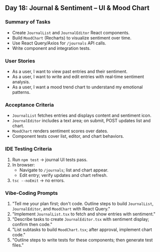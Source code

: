 <!-- Day18_Journal_Sentiment_UI_Mood_Chart.md -->

## Day 18: Journal & Sentiment – UI & Mood Chart

### Summary of Tasks
- Create `JournalList` and `JournalEditor` React components.
- Build `MoodChart` (Recharts) to visualize sentiment over time.
- Use React Query/Axios for `/journals` API calls.
- Write component and integration tests.

### User Stories
- As a user, I want to view past entries and their sentiment.
- As a user, I want to write and edit entries with real‑time sentiment analysis.
- As a user, I want a mood trend chart to understand my emotional patterns.

### Acceptance Criteria
- `JournalList` fetches entries and displays content and sentiment icon.
- `JournalEditor` includes a text area; on submit, POST updates list and chart.
- `MoodChart` renders sentiment scores over dates.
- Component tests cover list, editor, and chart behaviors.

### IDE Testing Criteria
1. Run `npm test` → journal UI tests pass.
2. In browser:
   - Navigate to `/journals`; list and chart appear.
   - Edit entry; verify updates and chart refresh.
3. `tsc --noEmit` → no errors.

### Vibe‑Coding Prompts
1. "Tell me your plan first; don't code. Outline steps to build `JournalList`, `JournalEditor`, and `MoodChart` with React Query."
2. "Implement `JournalList.tsx` to fetch and show entries with sentiment."
3. "Describe tasks to create `JournalEditor.tsx` with sentiment display; confirm then code."
4. "List subtasks to build `MoodChart.tsx`; after approval, implement chart code."
5. "Outline steps to write tests for these components; then generate test files." 